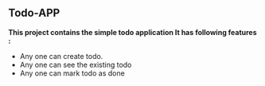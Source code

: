 ## Todo-APP

**This project contains the simple todo application 
It has following features :** 

 - Any one can create todo.
 - Any one can see the existing todo
 - Any one can mark todo as done
